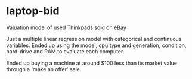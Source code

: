 # laptop-bid
Valuation model of used Thinkpads sold on eBay

Just a multiple linear regression model with categorical and continuous variables.
Ended up using the model, cpu type and generation, condition, hard-drive and RAM to
evaluate each computer. 

Ended up buying a machine at around $100 less than its market value through a 
'make an offer' sale.
